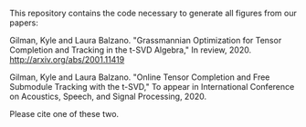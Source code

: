 This repository contains the code necessary to generate all figures from our papers:

Gilman, Kyle and Laura Balzano. "Grassmannian Optimization for Tensor Completion and Tracking in the t-SVD Algebra," In review, 2020. http://arxiv.org/abs/2001.11419

Gilman, Kyle and Laura Balzano. "Online Tensor Completion and Free Submodule Tracking with the t-SVD," To appear in International Conference on Acoustics, Speech, and Signal Processing, 2020.

Please cite one of these two. 